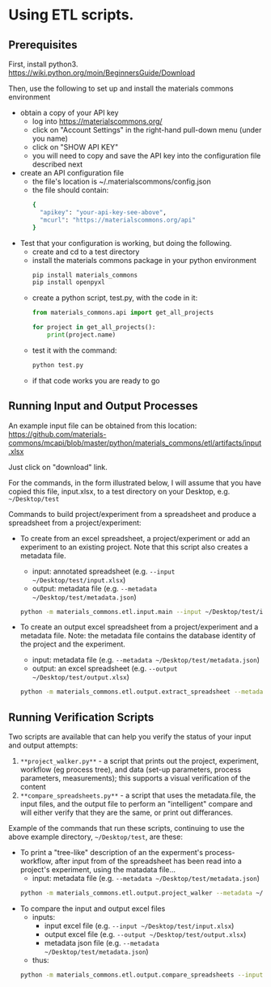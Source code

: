 Using ETL scripts.
==================

Prerequisites
-------------

First, install python3. https://wiki.python.org/moin/BeginnersGuide/Download

Then, use the following to set up and install the materials commons environment
* obtain a copy of your API key
    * log into https://materialscommons.org/
    * click on "Account Settings" in the right-hand pull-down menu (under you name)
    * click on "SHOW API KEY"
    * you will need to copy and save the API key into the configuration file described next
* create an API configuration file
    * the file's location is ~/.materialscommons/config.json
    * the file should contain:
        ```bash
        {
          "apikey": "your-api-key-see-above",
          "mcurl": "https://materialscommons.org/api"
        }
        ``` 
* Test that your configuration is working, but doing the following.
    * create and cd to a test directory
    * install the materials commons package in your python environment
        ```bash
        pip install materials_commons
        pip install openpyxl
        ```
    * create a python script, test.py, with the code in it:
        ```python
        from materials_commons.api import get_all_projects

        for project in get_all_projects():
            print(project.name)

        ```
    * test it with the command:
        ```bash
        python test.py
        ```
    * if that code works you are ready to go

Running Input and Output Processes
----------------------------------

An example input file can be obtained from this location:
https://github.com/materials-commons/mcapi/blob/master/python/materials_commons/etl/artifacts/input.xlsx

Just click on "download" link. 

For the commands, in the form illustrated below, I will assume that you have copied
this file, input.xlsx, to a test directory on your Desktop, e.g. `~/Desktop/test`

Commands to build project/experiment from a spreadsheet and produce a spreadsheet from a project/experiment:

* To create from an excel spreadsheet, a project/experiment or add an experiment to an existing project.
    Note that this script also creates a metadata file.
    * input: annotated spreadsheet (e.g. `--input ~/Desktop/test/input.xlsx`)
    * output: metadata file (e.g. `--metadata ~/Desktop/test/metadata.json`)
    ```bash
    python -m materials_commons.etl.input.main --input ~/Desktop/test/input.xlsx --metadata ~/Desktop/test/metadata.json
    ```

* To create an output excel spreadsheet from a project/experiment and a metadata file. Note: the metadata file 
    contains the database identity of the project and the experiment.
    * input: metadata file (e.g. `--metadata ~/Desktop/test/metadata.json`)
    * output: an excel spreadsheet (e.g. `--output ~/Desktop/test/output.xlsx`)
    ```bash
    python -m materials_commons.etl.output.extract_spreadsheet --metadata ~/Desktop/test/metadata.json --output ~/Desktop/test/output.xlsx 
    ```
    
Running Verification Scripts
----------------------------

Two scripts are available that can help you verify the status of your input and output attempts:
1. `**project_walker.py**` - a script that prints out the project, experiment, workflow (eg process tree),
    and data (set-up parameters, process parameters, measurements); this supports a visual verification of
    the content
2. `**compare_spreadsheets.py**` - a script that uses the metadata.file, the input files, and the output file
    to perform an "intelligent" compare and will either verify that they are the same, or print out differances.
    
Example of the commands that run these scripts, continuing to use the above example 
directory, `~/Desktop/test`, are these:

* To print a "tree-like" description of an the experment's process-workflow, after input from of the spreadsheet 
    has been read into a project's experiment, using the matadata file...
    * input: metadata file (e.g. `--metadata ~/Desktop/test/metadata.json`)
    ```bash
    python -m materials_commons.etl.output.project_walker --metadata ~/Desktop/test/metadata.json
    ``` 
* To compare the input and output excel files 
    * inputs:
        * input excel file (e.g. `--input ~/Desktop/test/input.xlsx`)
        * output excel file (e.g. `--output ~/Desktop/test/output.xlsx`)
        * metadata json file (e.g. `--metadata ~/Desktop/test/metadata.json`)
    * thus:
    ```bash
    python -m materials_commons.etl.output.compare_spreadsheets --input ~/Desktop/test/input.xlsx --output ~/Desktop/test/output.xlsx --metadata ~/Desktop/test/metadata.json
    ```